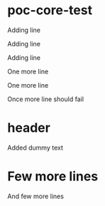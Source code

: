 # poc-core-test

Adding line

Adding line


Adding line

One more line

One more line

Once more line should fail

# header

Added dummy text

# Few more lines

And few more lines
